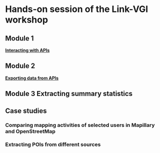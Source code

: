 # Hands-on session of the Link-VGI workshop

## Module 1

[**Interacting with APIs**](module1.md)

## Module 2

[**Exporting data from APIs**](module2.md)

## Module 3 Extracting summary statistics

## Case studies

### Comparing mapping activities of selected users in Mapillary and OpenStreetMap

### Extracting POIs from different sources
